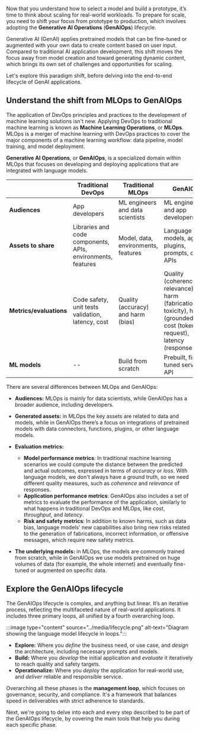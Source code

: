 Now that you understand how to select a model and build a prototype, it’s time to think about scaling for real-world workloads. To prepare for scale, you need to shift your focus from prototype to production, which involves adopting the **Generative AI Operations** (**GenAIOps**) lifecycle.

Generative AI (GenAI) applies pretrained models that can be fine-tuned or augmented with your own data to create content based on user input. Compared to traditional AI application development, this shift moves the focus away from model creation and toward generating dynamic content, which brings its own set of challenges and opportunities for scaling.

Let's explore this paradigm shift, before delving into the end-to-end lifecycle of GenAI applications.

## Understand the shift from MLOps to GenAIOps

The application of DevOps principles and practices to the development of machine learning solutions isn't new. Applying DevOps to traditional machine learning is known as **Machine Learning Operations**, or **MLOps**. MLOps is a merger of machine learning with DevOps practices to cover the major components of a machine learning workflow: data pipeline, model training, and model deployment.

**Generative AI Operations**, or **GenAIOps**, is a specialized domain within MLOps that focuses on developing and deploying applications that are integrated with language models.

|   | Traditional DevOps | Traditional MLOps| GenAIOps|
|---|---|---|---|
|**Audiences**| App developers|ML engineers and data scientists| ML engineers and app developers|
|**Assets to share**|Libraries and code components, APIs, environments, features|Model, data, environments, features| Language models, agents, plugins, prompts, chains, APIs|
|**Metrics/evaluations**| Code safety, unit tests validation, latency, cost| Quality (accuracy) and harm (bias)|Quality (coherence, relevance), harm (fabrications, toxicity), honest (groundedness), cost (token per request), latency (response time)|
|**ML models**| -- | Build from scratch|Prebuilt, fine-tuned serves as API|

There are several differences between MLOps and GenAIOps:​

- **Audiences:** MLOps is mainly for data scientists, while GenAIOps has a broader audience, including developers.​​
- **Generated assets:** in MLOps the key assets are related to data and models, while in GenAIOps there’s a focus on integrations of pretrained models with data connectors, functions, plugins, or other language models.
- **Evaluation metrics:**

    - **Model performance metrics**: In traditional machine learning scenarios we could compute the distance between the predicted and actual outcomes, expressed in terms of *accuracy* or *loss*. With language models, we don't always have a ground truth, so we need different quality measures, such as *coherence* and *relevance* of responses.
    - **Application performance metrics**:​ GenAIOps also includes a set of metrics to evaluate the performance of the application, similarly to what happens in traditional DevOps and MLOps, like *cost*, *throughput*, and *latency*.
    - **Risk and safety metrics**: In addition to known harms, such as data bias, language models' new capabilities also bring new risks related to the generation of fabrications, incorrect information, or offensive messages, which require new safety metrics.

- **The underlying models:** in MLOps, the models are commonly trained from scratch, while in GenAIOps we use models pretrained​ on huge volumes of data (for example, the whole internet) and eventually fine-tuned or augmented on specific data.​

## Explore the GenAIOps lifecycle

The GenAIOps lifecycle is complex, and anything but linear. It’s an iterative process, reflecting the multifaceted nature of real-world applications. It includes three primary loops, all unified by a fourth overarching loop.

:::image type="content" source="../media/lifecycle.png" alt-text="Diagram showing the language model lifecycle in loops.":::

- **Explore:** Where you *define* the business need, or use case, and *design* the architecture, including necessary prompts and models.
- **Build:** Where you *develop* the initial application and *evaluate* it iteratively to reach quality and safety targets.
- **Operationalize:** Where you *deploy* the application for real-world use, and *deliver* reliable and responsible service.

Overarching all these phases is the **management loop**, which focuses on governance, security, and compliance. It's a framework that balances speed in deliverables with strict adherence to standards.

Next, we're going to delve into each and every step described to be part of the GenAIOps lifecycle, by covering the main tools that help you during each specific phase.
